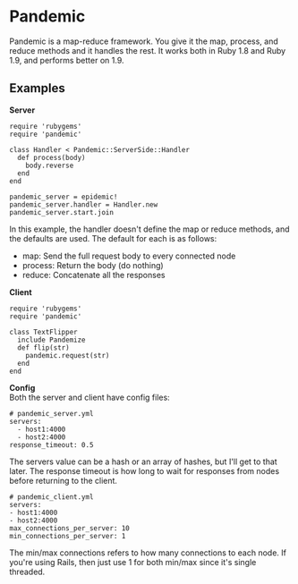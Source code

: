# Pandemic
Pandemic is a map-reduce framework. You give it the map, process, and reduce methods and it handles the rest. It works both in Ruby 1.8 and Ruby 1.9, and performs better on 1.9.

## Examples
**Server**  
    
    require 'rubygems'
    require 'pandemic'

    class Handler < Pandemic::ServerSide::Handler
      def process(body)
        body.reverse
      end
    end

    pandemic_server = epidemic!
    pandemic_server.handler = Handler.new
    pandemic_server.start.join

In this example, the handler doesn't define the map or reduce methods, and the defaults are used. The default for each is as follows:

  * map: Send the full request body to every connected node
  * process: Return the body (do nothing)
  * reduce: Concatenate all the responses

**Client**  

    require 'rubygems'
    require 'pandemic'

    class TextFlipper
      include Pandemize
      def flip(str)
        pandemic.request(str)
      end
    end


**Config**  
Both the server and client have config files:

    # pandemic_server.yml
    servers:
      - host1:4000
      - host2:4000
    response_timeout: 0.5

The servers value can be a hash or an array of hashes, but I'll get to that later.
The response timeout is how long to wait for responses from nodes before returning to the client.

    # pandemic_client.yml
    servers:
    - host1:4000
    - host2:4000
    max_connections_per_server: 10
    min_connections_per_server: 1
The min/max connections refers to how many connections to each node. If you're using Rails, then just use 1 for both min/max since it's single threaded.